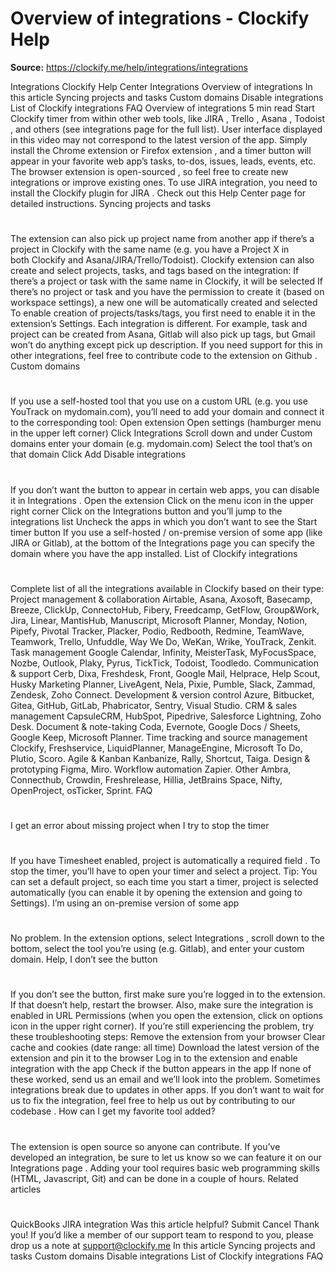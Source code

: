 # Overview of integrations - Clockify Help

**Source:** https://clockify.me/help/integrations/integrations

Integrations
Clockify Help Center
Integrations
Overview of integrations
In this article
Syncing projects and tasks
Custom domains
Disable integrations
List of Clockify integrations
FAQ
Overview of integrations
5 min read
Start Clockify timer from within other web tools, like
JIRA
,
Trello
,
Asana
,
Todoist
, and others (see
integrations page
for the full list).
User interface displayed in this video may not correspond to the latest version of the app.
Simply install the
Chrome extension
or
Firefox extension
, and a timer button will appear in your favorite web app’s tasks, to-dos, issues, leads, events, etc.
The
browser extension is open-sourced
, so feel free to create new integrations or improve existing ones.
To use JIRA integration, you need to install the
Clockify plugin for JIRA
. Check out
this
Help Center page for detailed instructions.
Syncing projects and tasks
#
The extension can also pick up project name from another app if there’s a project in Clockify with the same name (e.g. you have a
Project X
in both Clockify and Asana/JIRA/Trello/Todoist).
Clockify extension can also create and select projects, tasks, and tags based on the integration:
If there’s a project or task with the same name in Clockify, it will be selected
If there’s no project or task and you have the permission to create it (based on workspace settings), a new one will be automatically created and selected
To enable creation of projects/tasks/tags, you first need to enable it in the extension’s Settings.
Each integration is different. For example, task and project can be created from Asana, Gitlab will also pick up tags, but Gmail won’t do anything except pick up description.
If you need support for this in other integrations, feel free to
contribute code to the extension on Github
.
Custom domains
#
If you use a self-hosted tool that you use on a custom URL (e.g. you use YouTrack on mydomain.com), you’ll need to add your domain and connect it to the corresponding tool:
Open extension
Open settings (hamburger menu in the upper left corner)
Click
Integrations
Scroll down and under
Custom domains
enter your domain (e.g. mydomain.com)
Select the tool that’s on that domain
Click
Add
Disable integrations
#
If you don’t want the button to appear in certain web apps, you can disable it in
Integrations
.
Open the extension
Click on the menu icon in the upper right corner
Click on the
Integrations
button and you’ll jump to the integrations list
Uncheck the apps in which you don’t want to see the
Start timer
button
If you use a self-hosted / on-premise version of some app (like JIRA or Gitlab), at the bottom of the
Integrations
page you can specify the domain where you have the app installed.
List of Clockify integrations
#
Complete list of all the integrations available in Clockify based on their type:
Project management & collaboration
Airtable, Asana, Axosoft, Basecamp, Breeze, ClickUp, ConnectoHub, Fibery, Freedcamp, GetFlow, Group&Work, Jira, Linear, MantisHub, Manuscript, Microsoft Planner, Monday, Notion, Pipefy, Pivotal Tracker, Placker, Podio, Redbooth, Redmine, TeamWave, Teamwork, Trello, Unfuddle, Way We Do, WeKan, Wrike, YouTrack, Zenkit.
Task management
Google Calendar, Infinity, MeisterTask, MyFocusSpace, Nozbe, Outlook, Plaky, Pyrus, TickTick, Todoist, Toodledo.
Communication & support
Cerb, Dixa, Freshdesk, Front, Google Mail, Helprace, Help Scout, Husky Marketing Planner, LiveAgent, Nela, Pixie, Pumble, Slack, Zammad, Zendesk, Zoho Connect.
Development & version control
Azure, Bitbucket, Gitea, GitHub, GitLab, Phabricator, Sentry, Visual Studio.
CRM & sales management
CapsuleCRM, HubSpot, Pipedrive, Salesforce Lightning, Zoho Desk.
Document & note-taking
Coda, Evernote, Google Docs / Sheets, Google Keep, Microsoft Planner.
Time tracking and source management
Clockify, Freshservice, LiquidPlanner, ManageEngine, Microsoft To Do, Plutio, Scoro.
Agile & Kanban
Kanbanize, Rally, Shortcut, Taiga.
Design & prototyping
Figma, Miro.
Workflow automation
Zapier.
Other
Ambra, Connecthub, Crowdin, Freshrelease, Hillia, JetBrains Space, Nifty, OpenProject, osTicker, Sprint.
FAQ
#
I get an error about missing project when I try to stop the timer
#
If you have Timesheet enabled, project is automatically a
required field
. To stop the timer, you’ll have to open your timer and select a project.
Tip: You can set a default project, so each time you start a timer, project is selected automatically (you can enable it by opening the extension and going to Settings).
I’m using an on-premise version of some app
#
No problem. In the extension options, select
Integrations
, scroll down to the bottom, select the tool you’re using (e.g. Gitlab), and enter your custom domain.
Help, I don’t see the button
#
If you don’t see the button, first make sure you’re logged in to the extension. If that doesn’t help, restart the browser. Also, make sure the integration is enabled in URL Permissions (when you open the extension, click on options icon in the upper right corner).
If you’re still experiencing the problem, try these troubleshooting steps:
Remove the extension from your browser
Clear cache and cookies (date range: all time)
Download the latest version of the extension and pin it to the browser
Log in to the extension and enable integration with the app
Check if the button appears in the app
If none of these worked, send us an email and we’ll look into the problem. Sometimes integrations break due to updates in other apps. If you don’t want to wait for us to fix the integration, feel free to help us out by
contributing to our codebase
.
How can I get my favorite tool added?
#
The
extension is open source
so anyone can contribute. If you’ve developed an integration, be sure to let us know so we can feature it on our
Integrations page
.
Adding your tool requires basic web programming skills (HTML, Javascript, Git) and can be done in a couple of hours.
Related articles
#
QuickBooks
JIRA integration
Was this article helpful?
Submit
Cancel
Thank you! If you’d like a member of our support team to respond to you, please drop us a note at support@clockify.me
In this article
Syncing projects and tasks
Custom domains
Disable integrations
List of Clockify integrations
FAQ